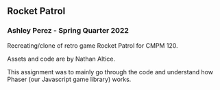 ## Rocket Patrol
### Ashley Perez - Spring Quarter 2022

Recreating/clone of retro game Rocket Patrol for CMPM 120. 

Assets and code are by Nathan Altice.

This assignment was to mainly go through the code and understand how Phaser (our Javascript game library) works.